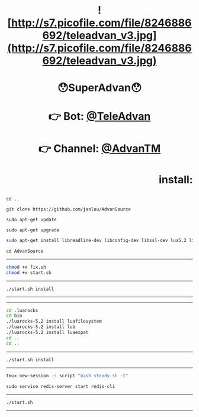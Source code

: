 # <p align="center">  <p align="center">![http://s7.picofile.com/file/8246886692/teleadvan_v3.jpg](http://s7.picofile.com/file/8246886692/teleadvan_v3.jpg)
# <p align="center">😯SuperAdvan😯
# <p align="center">👉 Bot: [@TeleAdvan](http://telegram.me/teleadvan)
# <p align="center">👉 Channel: [@AdvanTM](http://telegram.me/AdvanTM)

# <p align="right">install:
```
cd ..
```
```
git clone https://github.com/janlou/AdvanSource
```
```
sudo apt-get update
```
```
sudo apt-get upgrade
```
```bash
sudo apt-get install libreadline-dev libconfig-dev libssl-dev lua5.2 liblua5.2-dev libevent-dev make unzip git redis-server g++ libjansson-dev libpython-dev expat libexpat1-dev
```
```
cd AdvanSource
```
***
```bash
chmod +x fix.sh
chmod +x start.sh
```
***
`./start.sh install`
***
***
```bash
cd .luarocks
cd bin
./luarocks-5.2 install luafilesystem
./luarocks-5.2 install lub
./luarocks-5.2 install luaexpat
cd ..
cd ..
```
***
`./start.sh install`
***
```bash
tmux new-session -s script "bash steady.sh -t"
```
```
sudo service redis-server start redis-cli
```
***
`./start.sh`
***
